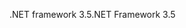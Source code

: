 <span data-ttu-id="6fae6-101">.NET framework 3.5</span><span class="sxs-lookup"><span data-stu-id="6fae6-101">.NET Framework 3.5</span></span>